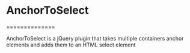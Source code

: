 <h1>AnchorToSelect</h1>
==============

<p>AnchorToSelect is a jQuery plugin that takes multiple containers anchor elements and adds them to an HTML select element<p>
